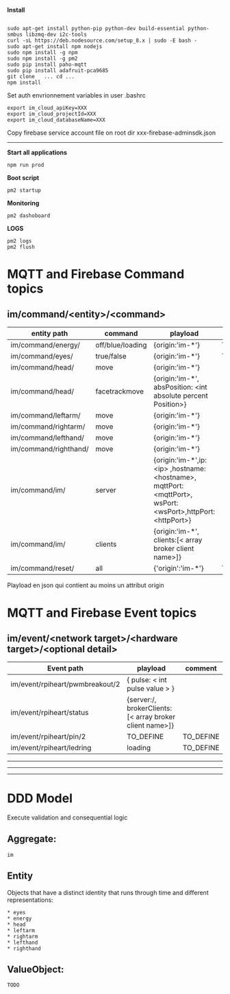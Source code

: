 
**Install**
```

sudo apt-get install python-pip python-dev build-essential python-smbus libzmq-dev i2c-tools
curl -sL https://deb.nodesource.com/setup_8.x | sudo -E bash -
sudo apt-get install npm nodejs
sudo npm install -g npm
sudo npm install -g pm2
sudo pip install paho-mqtt
sudo pip install adafruit-pca9685
git clone   ... cd ...
npm install
```
Set auth envrionnement variables in user .bashrc
```
export im_cloud_apiKey=XXX
export im_cloud_projectId=XXX
export im_cloud_databaseName=XXX
```
Copy firebase service account file on root dir  xxx-firebase-adminsdk.json

---

**Start all applications**
```
npm run prod
```
**Boot script**
```
pm2 startup
```
**Monitoring**
```
pm2 dashoboard
```
**LOGS**
```
pm2 logs
pm2 flush
```


# MQTT and Firebase **Command** topics
##  im/command/\<entity\>/\<command>
entity path|command|playload|comment
--- | --- | --- | ---
im/command/energy/|off/blue/loading| {origin:'im-*'}|TO_DEFINE
im/command/eyes/|true/false| {origin:'im-*'}|TO_DEFINE
im/command/head/|move| {origin:'im-*'}
im/command/head/|facetrackmove| {origin:'im-*', absPosition: \<int absolute percent Position>}
im/command/leftarm/|move| {origin:'im-*'}
im/command/rightarm/|move| {origin:'im-*'}
im/command/lefthand/|move| {origin:'im-*'}
im/command/righthand/|move| {origin:'im-*'}
im/command/im/|server| {origin:'im-*',ip:\<ip> ,hostname:\<hostname>, mqttPort:\<mqttPort>, wsPort:\<wsPort>,httpPort:\<httpPort>}
im/command/im/|clients| {origin:'im-*', clients:[\< array broker client name>]}
im/command/reset/|all|{'origin':'im-*'}|TODO

Playload en json qui contient au moins un attribut origin

# MQTT and Firebase **Event** topics
## im/event/\<network target>/\<hardware target>/\<optional detail>

Event path|playload|comment
--- | --- | ---
im/event/rpiheart/pwmbreakout/2 | { pulse: \< int pulse value > }
im/event/rpiheart/status|{server:/<json serverInfo>, brokerClients:[\< array broker client name>]}
im/event/rpiheart/pin/2| TO_DEFINE|TO_DEFINE       
im/event/rpiheart/ledring|loading|TO_DEFINE

---
---
---

# DDD Model
Execute validation and consequential logic
## Aggregate:

    im
## Entity
Objects that have a distinct identity that runs through time and different representations:

    * eyes
    * energy
    * head
    * leftarm
    * rightarm
    * lefthand
    * righthand
## ValueObject:

    TODO


